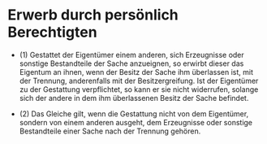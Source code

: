 # Erwerb durch persönlich Berechtigten

- (1) Gestattet der Eigentümer einem anderen, sich Erzeugnisse oder sonstige Bestandteile der Sache anzueignen, so erwirbt dieser das Eigentum an ihnen, wenn der Besitz der Sache ihm überlassen ist, mit der Trennung, anderenfalls mit der Besitzergreifung. Ist der Eigentümer zu der Gestattung verpflichtet, so kann er sie nicht widerrufen, solange sich der andere in dem ihm überlassenen Besitz der Sache befindet.

- (2) Das Gleiche gilt, wenn die Gestattung nicht von dem Eigentümer, sondern von einem anderen ausgeht, dem Erzeugnisse oder sonstige Bestandteile einer Sache nach der Trennung gehören.

